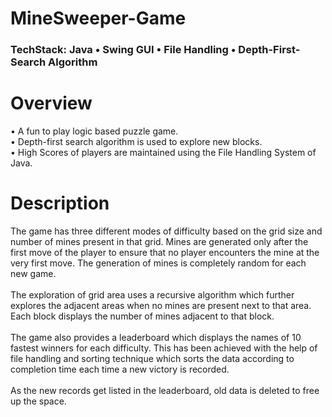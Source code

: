 # MineSweeper-Game

<h3>TechStack: Java • Swing GUI • File Handling • Depth-First-Search Algorithm</h3>

<h1>Overview</h1>
• A fun to play logic based puzzle game.<br>
• Depth-first search algorithm is used to explore new blocks.<br>
• High Scores of players are maintained using the File Handling System of Java.<br>

<h1>Description</h1>
  The game has three different modes of difficulty based on the grid size and number of mines present in that grid. Mines are generated only after the first move of the player to ensure that no player encounters the mine at the very first move. The generation of mines is completely random for each new game.<br><br>
  The exploration of grid area uses a recursive algorithm which further explores the adjacent areas when no mines are present next to that area. Each block displays the number of mines adjacent to that block.<br><br>
  The game also provides a leaderboard which displays the names of 10 fastest winners for each difficulty. This has been achieved with the help of file handling and sorting technique which sorts the data according to completion time each time a new victory is recorded.<br><br>
  As the new records get listed in the leaderboard, old data is deleted to free up the space.
